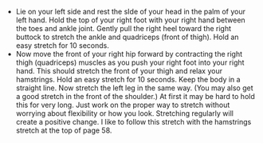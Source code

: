 - Lie on your left side and rest the sIde of your head in the palm of your left hand. Hold the top of your right foot with your right hand between the toes and ankle joint. Gently pull the right heel toward the right buttock to stretch the ankle and quadriceps (front of thigh). Hold an easy stretch for 10 seconds.
- Now move the front of your right hip forward by contracting the right thigh (quadriceps) muscles as you push your right foot into your right hand. This should stretch the front of your thigh and relax your hamstrings. Hold an easy stretch for 10 seconds. Keep the body in a straight line. Now stretch the left leg in the same way. (You may also get a good stretch in the front of the shoulder.) At first it may be hard to hold this for very long. Just work on the proper way to stretch without worrying about flexibility or how you look. Stretching regularly will create a positive change. I like to follow this stretch with the hamstrings stretch at the top of page 58.
